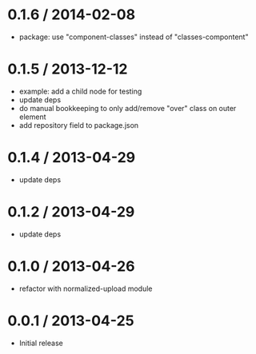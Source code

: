 
0.1.6 / 2014-02-08
==================

  * package: use "component-classes" instead of "classes-compontent"

0.1.5 / 2013-12-12
==================

  * example: add a child node for testing
  * update deps
  * do manual bookkeeping to only add/remove "over" class on outer element
  * add repository field to package.json

0.1.4 / 2013-04-29
==================

  * update deps

0.1.2 / 2013-04-29
==================

  * update deps

0.1.0 / 2013-04-26
==================

  * refactor with normalized-upload module

0.0.1 / 2013-04-25
==================

  * Initial release
